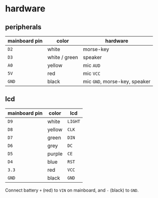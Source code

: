 # hardware

## peripherals

| mainboard pin   | color          | hardware                      |
|-----------------|----------------|-------------------------------|
| `D2`            | white          | morse-key                     |
| `D3`            | white / green  | speaker                       |
| `A0`            | yellow         | mic `AUD`                     |
| `5V`            | red            | mic `VCC`                     |
| `GND`           | black          | mic `GND`, morse-key, speaker |

## lcd

| mainboard pin   | color  | lcd     |
|-----------------|--------|---------|
| `D9`            | white  | `LIGHT` |
| `D8`            | yellow | `CLK`   |
| `D7`            | green  | `DIN`   |
| `D6`            | grey   | `DC`    |
| `D5`            | purple | `CE`    |
| `D4`            | blue   | `RST`   |
| `3.3`           | red    | `VCC`   |
| `GND`           | black  | `GND`   |

Connect battery `+` (red) to `VIN` on mainboard, and `-` (black) to `GND`.